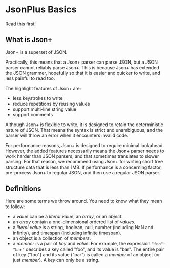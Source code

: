 JsonPlus Basics
===============
Read this first!


What is Json+
-------------
Json+ is a superset of JSON. 

Practically, this means that a Json+ parser can parse JSON, but a JSON parser cannot reliably parse Json+. This is because Json+ has extended the JSON grammer, hopefully so that it is easier and quicker to write, and less painful to read too.

The highlight features of Json+ are:
- less keystrokes to write
- reduce repetitions by reusing values
- support multi-line string value
- support comments

Although Json+ is flexible to write, it is designed to retain the deterministic nature of JSON. That means the syntax is strict and unambiguous, and the parser will throw an error when it encounters invalid code.

For performance reasons, Json+ is designed to require minimal lookahead. However, the added features necessarily means the Json+ parser needs to work harder than JSON parsers, and that sometimes translates to slower parsing. For that reason, we recommend using Json+ for writing short tree structure data that is less than 1MB. If performance is a concerning factor, pre-process Json+ to regular JSON, and then use a regular JSON parser.


Definitions
-----------
Here are some terms we throw around. You need to know what they mean to follow:
- a _value_ can be a _literal value_, an _array_, or an _object_.
- an _array_ contain a one-dimensional ordered list of _values_.
- a _literal value_ is a string, boolean, null, number (including NaN and infinity), and timespan (including infinite timespan).
- an object is a collection of _members_.
- a _member_ is a pair of _key_ and _value_. For example, the expression `"foo": "bar"` describes a key called "foo", and its value is "bar". The entire pair of key ("foo") and its value ("bar") is called a _member_ of an object (or just _member_). A _key_ can only be a string.

